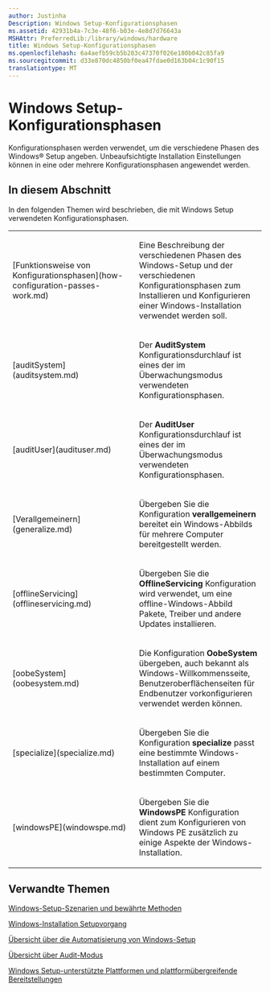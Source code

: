 ```yaml
---
author: Justinha
Description: Windows Setup-Konfigurationsphasen
ms.assetid: 42931b4a-7c3e-48f6-b03e-4e8d7d76643a
MSHAttr: PreferredLib:/library/windows/hardware
title: Windows Setup-Konfigurationsphasen
ms.openlocfilehash: 6a4aefb59cb5b283c47370f026e180b042c85fa9
ms.sourcegitcommit: d33e870dc4850bf0ea47fdae0d163b04c1c90f15
translationtype: MT
---
```

# <a name="windows-setup-configuration-passes"></a>Windows Setup-Konfigurationsphasen


Konfigurationsphasen werden verwendet, um die verschiedene Phasen des Windows® Setup angeben. Unbeaufsichtigte Installation Einstellungen können in eine oder mehrere Konfigurationsphasen angewendet werden.

## <a name="span-idinthissectionspanspan-idinthissectionspanspan-idinthissectionspanin-this-section"></a><span id="In_This_Section"></span><span id="in_this_section"></span><span id="IN_THIS_SECTION"></span>In diesem Abschnitt


In den folgenden Themen wird beschrieben, die mit Windows Setup verwendeten Konfigurationsphasen.

<table>
<colgroup>
<col width="50%" />
<col width="50%" />
</colgroup>
<tbody>
<tr class="odd">
<td align="left"><p>[Funktionsweise von Konfigurationsphasen](how-configuration-passes-work.md)</p></td>
<td align="left"><p>Eine Beschreibung der verschiedenen Phasen des Windows-Setup und der verschiedenen Konfigurationsphasen zum Installieren und Konfigurieren einer Windows-Installation verwendet werden soll.</p></td>
</tr>
<tr class="even">
<td align="left"><p>[auditSystem](auditsystem.md)</p></td>
<td align="left"><p>Der <strong>AuditSystem</strong> Konfigurationsdurchlauf ist eines der im Überwachungsmodus verwendeten Konfigurationsphasen.</p></td>
</tr>
<tr class="odd">
<td align="left"><p>[auditUser](audituser.md)</p></td>
<td align="left"><p>Der <strong>AuditUser</strong> Konfigurationsdurchlauf ist eines der im Überwachungsmodus verwendeten Konfigurationsphasen.</p></td>
</tr>
<tr class="even">
<td align="left"><p>[Verallgemeinern](generalize.md)</p></td>
<td align="left"><p>Übergeben Sie die Konfiguration <strong>verallgemeinern</strong> bereitet ein Windows-Abbilds für mehrere Computer bereitgestellt werden.</p></td>
</tr>
<tr class="odd">
<td align="left"><p>[offlineServicing](offlineservicing.md)</p></td>
<td align="left"><p>Übergeben Sie die <strong>OfflineServicing</strong> Konfiguration wird verwendet, um eine offline-Windows-Abbild Pakete, Treiber und andere Updates installieren.</p></td>
</tr>
<tr class="even">
<td align="left"><p>[oobeSystem](oobesystem.md)</p></td>
<td align="left"><p>Die Konfiguration <strong>OobeSystem</strong> übergeben, auch bekannt als Windows-Willkommensseite, Benutzeroberflächenseiten für Endbenutzer vorkonfigurieren verwendet werden können.</p></td>
</tr>
<tr class="odd">
<td align="left"><p>[specialize](specialize.md)</p></td>
<td align="left"><p>Übergeben Sie die Konfiguration <strong>specialize</strong> passt eine bestimmte Windows-Installation auf einem bestimmten Computer.</p></td>
</tr>
<tr class="even">
<td align="left"><p>[windowsPE](windowspe.md)</p></td>
<td align="left"><p>Übergeben Sie die <strong>WindowsPE</strong> Konfiguration dient zum Konfigurieren von Windows PE zusätzlich zu einige Aspekte der Windows-Installation.</p></td>
</tr>
</tbody>
</table>

 

## <a name="span-idrelatedtopicsspanrelated-topics"></a><span id="related_topics"></span>Verwandte Themen


[Windows-Setup-Szenarien und bewährte Methoden](windows-setup-scenarios-and-best-practices.md)

[Windows-Installation Setupvorgang](windows-setup-installation-process.md)

[Übersicht über die Automatisierung von Windows-Setup](windows-setup-automation-overview.md)

[Übersicht über Audit-Modus](audit-mode-overview.md)

[Windows Setup-unterstützte Plattformen und plattformübergreifende Bereitstellungen](windows-setup-supported-platforms-and-cross-platform-deployments.md)

 

 






